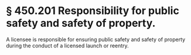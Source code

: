 # § 450.201   Responsibility for public safety and safety of property.

A licensee is responsible for ensuring public safety and safety of property during the conduct of a licensed launch or reentry.




